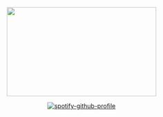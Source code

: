 &nbsp;
<div align="center">

<img src="https://github.com/user-attachments/assets/fbadbb80-ee24-4005-b4b8-7c6d167be562" width="346" height="207">
 
[![spotify-github-profile](https://spotify-github-profile.kittinanx.com/api/view?uid=31adelqqztdm2qcu4e4zizema2jy&cover_image=true&theme=natemoo-re&show_offline=true&background_color=121212&interchange=true&bar_color=c90d33&bar_color_cover=false)](https://github.com/kittinan/spotify-github-profile)
<div>
